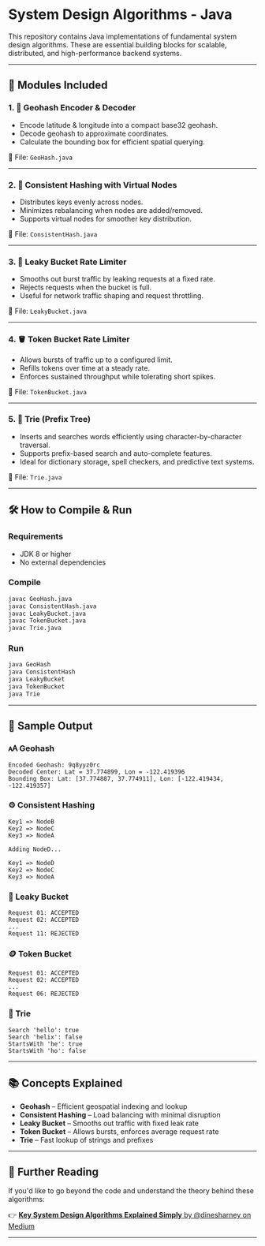 # System Design Algorithms - Java

This repository contains Java implementations of fundamental system design algorithms. These are essential building blocks for scalable, distributed, and high-performance backend systems.

---

## 📆 Modules Included

### 1. 🔐 Geohash Encoder & Decoder

* Encode latitude & longitude into a compact base32 geohash.
* Decode geohash to approximate coordinates.
* Calculate the bounding box for efficient spatial querying.

📄 File: `GeoHash.java`

---

### 2. 🎯 Consistent Hashing with Virtual Nodes

* Distributes keys evenly across nodes.
* Minimizes rebalancing when nodes are added/removed.
* Supports virtual nodes for smoother key distribution.

📄 File: `ConsistentHash.java`

---

### 3. 🚰 Leaky Bucket Rate Limiter

* Smooths out burst traffic by leaking requests at a fixed rate.
* Rejects requests when the bucket is full.
* Useful for network traffic shaping and request throttling.

📄 File: `LeakyBucket.java`

---

### 4. 🪣 Token Bucket Rate Limiter

* Allows bursts of traffic up to a configured limit.
* Refills tokens over time at a steady rate.
* Enforces sustained throughput while tolerating short spikes.

📄 File: `TokenBucket.java`

---

### 5. 📖 Trie (Prefix Tree)

* Inserts and searches words efficiently using character-by-character traversal.
* Supports prefix-based search and auto-complete features.
* Ideal for dictionary storage, spell checkers, and predictive text systems.

📄 File: `Trie.java`

---

## 🛠️ How to Compile & Run

### Requirements

* JDK 8 or higher
* No external dependencies

### Compile

```bash
javac GeoHash.java
javac ConsistentHash.java
javac LeakyBucket.java
javac TokenBucket.java
javac Trie.java
```

### Run

```bash
java GeoHash
java ConsistentHash
java LeakyBucket
java TokenBucket
java Trie
```

---

## 🧶 Sample Output

### 🗚️ Geohash

```
Encoded Geohash: 9q8yyz0rc
Decoded Center: Lat = 37.774899, Lon = -122.419396
Bounding Box: Lat: [37.774887, 37.774911], Lon: [-122.419434, -122.419357]
```

### ⚙️ Consistent Hashing

```
Key1 => NodeB
Key2 => NodeC
Key3 => NodeA

Adding NodeD...

Key1 => NodeD
Key2 => NodeC
Key3 => NodeA
```

### 🚦 Leaky Bucket

```
Request 01: ACCEPTED
Request 02: ACCEPTED
...
Request 11: REJECTED
```

### 🪙 Token Bucket

```
Request 01: ACCEPTED
Request 02: ACCEPTED
...
Request 06: REJECTED
```

### 🔮 Trie

```
Search 'hello': true
Search 'helix': false
StartsWith 'he': true
StartsWith 'ho': false
```

---

## 📚 Concepts Explained

* **Geohash** – Efficient geospatial indexing and lookup
* **Consistent Hashing** – Load balancing with minimal disruption
* **Leaky Bucket** – Smooths out traffic with fixed leak rate
* **Token Bucket** – Allows bursts, enforces average request rate
* **Trie** – Fast lookup of strings and prefixes

---

## 📘️ Further Reading

If you'd like to go beyond the code and understand the theory behind these algorithms:

👉 [**Key System Design Algorithms Explained Simply**
by @dinesharney on Medium](https://medium.com/@dinesharney/key-system-design-algorithms-explained-simply-8faac0f57422)

---

